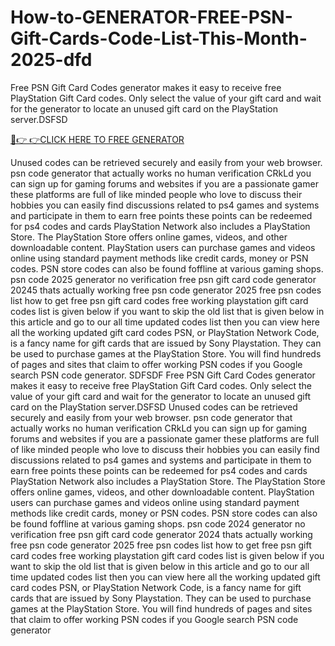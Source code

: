 # How-to-GENERATOR-FREE-PSN-Gift-Cards-Code-List-This-Month-2025-dfd

Free PSN Gift Card Codes generator makes it easy to receive free PlayStation Gift Card codes. Only select the value of your gift card and wait for the generator to locate an unused gift card on the PlayStation server.DSFSD

[🔴👉 👉CLICK HERE TO FREE GENERATOR](https://offertake.xyz/psngift/)

Unused codes can be retrieved securely and easily from your web browser. psn code generator that actually works no human verification CRkLd you can sign up for gaming forums and websites if you are a passionate gamer these platforms are full of like minded people who love to discuss their hobbies you can easily find discussions related to ps4 games and systems and participate in them to earn
free points these points can be redeemed for ps4 codes and cards PlayStation Network also includes a PlayStation Store. The PlayStation Store offers online games, videos, and other downloadable content. PlayStation users can purchase games and videos online using standard payment methods like credit cards, money or PSN codes. PSN store codes can also be found foffline at various gaming shops. psn code 2025
generator no verification free psn gift card code generator 20245 thats actually working free psn code generator 2025 free psn codes list how to get free psn gift card codes free working playstation gift card codes list is given below if you want to skip the old list that is given below in this article and go to our all time updated codes list then you can view here all the working updated gift card codes PSN, or PlayStation Network Code, is a fancy name for gift cards that are issued by Sony Playstation. They can be used to purchase games at the PlayStation Store. You will find hundreds of pages and sites that claim to offer working PSN codes if you Google search PSN code generator. SDFSDF
Free PSN Gift Card Codes generator makes it easy to receive free PlayStation Gift Card codes. Only select the value of your gift card and wait for the generator to locate an unused gift card on the PlayStation server.DSFSD
Unused codes can be retrieved securely and easily from your web browser. psn code generator that actually works no human verification CRkLd you can sign up for gaming forums and websites if you are a passionate gamer these platforms are
full of like minded people who love to discuss their hobbies you can easily find discussions related to ps4 games and systems and participate in them to earn free points these points can be redeemed for ps4 codes and cards PlayStation Network also includes a PlayStation Store. The PlayStation Store offers online games, videos, and other downloadable content. PlayStation users can purchase games and videos online using standard payment methods like credit cards, money or PSN codes. PSN store codes can also be found foffline at various gaming shops.
psn code 2024 generator no verification free psn gift card code generator 2024 thats actually working free psn code generator 2025 free psn codes list how to get free psn gift card codes free working playstation gift card codes list is given below if you want to skip the old list that is given below in this article and go to our all time updated codes list then you can view here all the
working updated gift card codes PSN, or PlayStation Network Code, is a fancy name for gift cards that are issued by Sony Playstation. They can be used to purchase games at the PlayStation Store. You will find hundreds of pages and sites that claim to offer working PSN codes if you Google search PSN code generator
